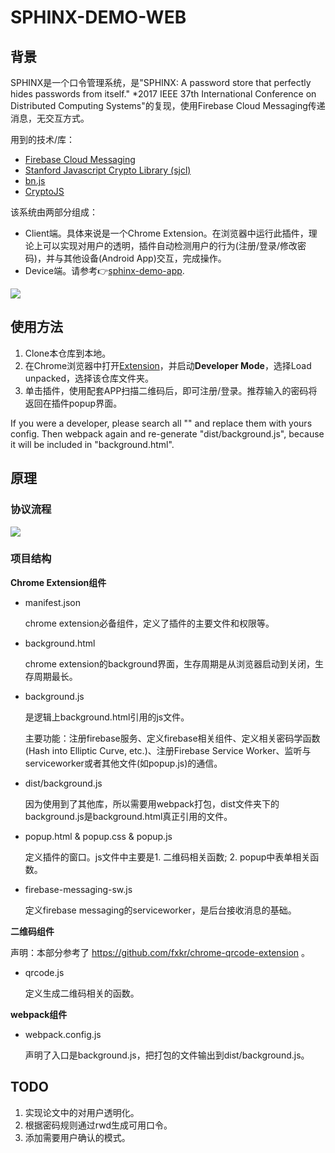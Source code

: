 # SPHINX-DEMO-WEB

## 背景

SPHINX是一个口令管理系统，是"SPHINX: A password store that perfectly hides passwords from itself." *2017 IEEE 37th International Conference on Distributed Computing Systems"的复现，使用Firebase Cloud Messaging传递消息，无交互方式。

用到的技术/库：

- [Firebase Cloud Messaging](https://firebase.google.com/)
- [Stanford Javascript Crypto Library (sjcl)]( https://github.com/bitwiseshiftleft/sjcl/ )
- [bn.js]( https://github.com/indutny/bn.js/ )
- [CryptoJS](https://github.com/brix/crypto-js)

该系统由两部分组成：

- Client端。具体来说是一个Chrome Extension。在浏览器中运行此插件，理论上可以实现对用户的透明，插件自动检测用户的行为(注册/登录/修改密码)，并与其他设备(Android App)交互，完成操作。
- Device端。请参考👉[sphinx-demo-app](https://github.com/MountainLovers/sphinx-demo-app).

![](https://github.com/MountainLovers/sphinx-demo-web/blob/master/chrome-extension/brief-protocol.png)

## 使用方法

1. Clone本仓库到本地。
2. 在Chrome浏览器中打开[Extension](chrome://extensions/)，并启动**Developer Mode**，选择Load unpacked，选择该仓库文件夹。
3. 单击插件，使用配套APP扫描二维码后，即可注册/登录。推荐输入的密码将返回在插件popup界面。

If you were a developer, please search all "<yourconfig>" and replace them with yours config. Then webpack again and re-generate "dist/background.js", because it will be included in "background.html". 

## 原理

### 协议流程

![](https://github.com/MountainLovers/sphinx-demo-web/blob/master/chrome-extension/protocol.png)

### 项目结构

**Chrome Extension组件**

- manifest.json

  chrome extension必备组件，定义了插件的主要文件和权限等。

- background.html

  chrome extension的background界面，生存周期是从浏览器启动到关闭，生存周期最长。

- background.js

  是逻辑上background.html引用的js文件。

  主要功能：注册firebase服务、定义firebase相关组件、定义相关密码学函数(Hash into Elliptic Curve, etc.)、注册Firebase Service Worker、监听与serviceworker或者其他文件(如popup.js)的通信。

- dist/background.js

  因为使用到了其他库，所以需要用webpack打包，dist文件夹下的background.js是background.html真正引用的文件。

- popup.html & popup.css & popup.js

  定义插件的窗口。js文件中主要是1. 二维码相关函数; 2. popup中表单相关函数。

- firebase-messaging-sw.js

  定义firebase messaging的serviceworker，是后台接收消息的基础。

**二维码组件**

声明：本部分参考了 https://github.com/fxkr/chrome-qrcode-extension 。

- qrcode.js

  定义生成二维码相关的函数。

**webpack组件**

- webpack.config.js

  声明了入口是background.js，把打包的文件输出到dist/background.js。

## TODO

1. 实现论文中的对用户透明化。
2. 根据密码规则通过rwd生成可用口令。
3. 添加需要用户确认的模式。
